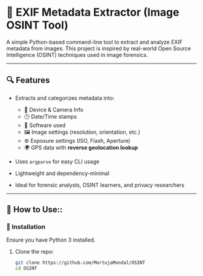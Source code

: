 # 📸 EXIF Metadata Extractor (Image OSINT Tool)

A simple Python-based command-line tool to extract and analyze EXIF metadata from images. This project is inspired by real-world Open Source Intelligence (OSINT) techniques used in image forensics.

---

## 🔍 Features

- Extracts and categorizes metadata into:
  - 📱 Device & Camera Info
  - 🕒 Date/Time stamps
  - 🧠 Software used
  - 🖼️ Image settings (resolution, orientation, etc.)
  - ⚙️ Exposure settings (ISO, Flash, Aperture)
  - 🌍 GPS data with **reverse geolocation lookup**

- Uses `argparse` for easy CLI usage
- Lightweight and dependency-minimal
- Ideal for forensic analysts, OSINT learners, and privacy researchers

---

## 🚀 How to Use::
### 🔧 Installation

Ensure you have Python 3 installed.

1. Clone the repo:
   ```bash
   git clone https://github.com/MortujaMondal/OSINT
   cd OSINT
